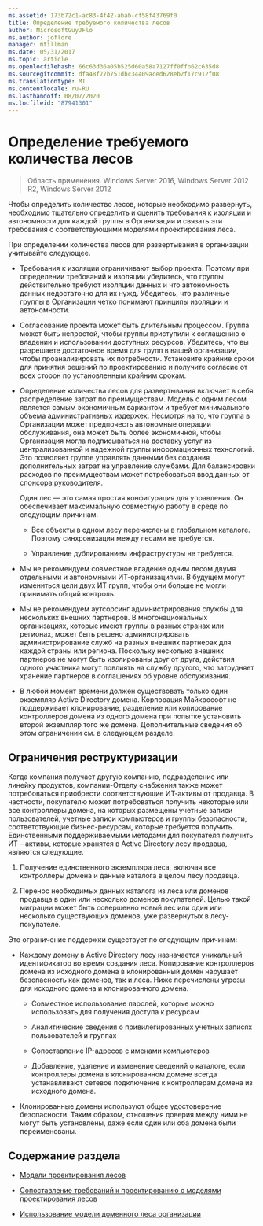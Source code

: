 ```yaml
---
ms.assetid: 173b72c1-ac83-4f42-abab-cf58f43769f0
title: Определение требуемого количества лесов
author: MicrosoftGuyJFlo
ms.author: joflore
manager: mtillman
ms.date: 05/31/2017
ms.topic: article
ms.openlocfilehash: 66c63d36a05b525d60a58a7127ff0ffb62c635d8
ms.sourcegitcommit: dfa48f77b751dbc34409aced628eb2f17c912f08
ms.translationtype: MT
ms.contentlocale: ru-RU
ms.lasthandoff: 08/07/2020
ms.locfileid: "87941301"
---
```

# <a name="determining-the-number-of-forests-required"></a>Определение требуемого количества лесов

>Область применения. Windows Server 2016, Windows Server 2012 R2, Windows Server 2012

Чтобы определить количество лесов, которые необходимо развернуть, необходимо тщательно определить и оценить требования к изоляции и автономности для каждой группы в Организации и связать эти требования с соответствующими моделями проектирования леса.

При определении количества лесов для развертывания в организации учитывайте следующее.

-   Требования к изоляции ограничивают выбор проекта. Поэтому при определении требований к изоляции убедитесь, что группы действительно требуют изоляции данных и что автономность данных недостаточно для их нужд. Убедитесь, что различные группы в Организации четко понимают принципы изоляции и автономности.

-   Согласование проекта может быть длительным процессом. Группа может быть непростой, чтобы группы приступили к соглашению о владении и использовании доступных ресурсов. Убедитесь, что вы разрешаете достаточное время для групп в вашей организации, чтобы проанализировать их потребности. Установите крайние сроки для принятия решений по проектированию и получите согласие от всех сторон по установленным крайним срокам.

-   Определение количества лесов для развертывания включает в себя распределение затрат по преимуществам. Модель с одним лесом является самым экономичным вариантом и требует минимального объема административных издержек. Несмотря на то, что группа в Организации может предпочесть автономные операции обслуживания, она может быть более экономичной, чтобы Организация могла подписываться на доставку услуг из централизованной и надежной группы информационных технологий. Это позволяет группе управлять данными без создания дополнительных затрат на управление службами. Для балансировки расходов по преимуществам может потребоваться ввод данных от спонсора руководителя.

    Один лес — это самая простая конфигурация для управления. Он обеспечивает максимальную совместную работу в среде по следующим причинам.

    -   Все объекты в одном лесу перечислены в глобальном каталоге. Поэтому синхронизация между лесами не требуется.

    -   Управление дублированием инфраструктуры не требуется.

-   Мы не рекомендуем совместное владение одним лесом двумя отдельными и автономными ИТ-организациями. В будущем могут измениться цели двух ИТ групп, чтобы они больше не могли принимать общий контроль.

-   Мы не рекомендуем аутсорсинг администрирования службы для нескольких внешних партнеров. В многонациональных организациях, которые имеют группы в разных странах или регионах, может быть решено администрировать администрирование служб на разных внешних партнерах для каждой страны или региона. Поскольку несколько внешних партнеров не могут быть изолированы друг от друга, действия одного участника могут повлиять на службу другого, что затрудняет хранение партнеров в соглашениях об уровне обслуживания.

-   В любой момент времени должен существовать только один экземпляр Active Directory домена. Корпорация Майкрософт не поддерживает клонирование, разделение или копирование контроллеров домена из одного домена при попытке установить второй экземпляр того же домена. Дополнительные сведения об этом ограничении см. в следующем разделе.

## <a name="restructuring-limitations"></a>Ограничения реструктуризации
Когда компания получает другую компанию, подразделение или линейку продуктов, компании-Отделу снабжения также может потребоваться приобрести соответствующие ИТ-активы от продавца. В частности, покупателю может потребоваться получить некоторые или все контроллеры домена, на которых размещены учетные записи пользователей, учетные записи компьютеров и группы безопасности, соответствующие бизнес-ресурсам, которые требуется получить. Единственными поддерживаемыми методами для покупателя получить ИТ – активы, которые хранятся в Active Directory лесу продавца, являются следующие.

1.  Получение единственного экземпляра леса, включая все контроллеры домена и данные каталога в целом лесу продавца.

2.  Перенос необходимых данных каталога из леса или доменов продавца в один или несколько доменов покупателей. Целью такой миграции может быть совершенно новый лес или один или несколько существующих доменов, уже развернутых в лесу-покупателе.

Это ограничение поддержки существует по следующим причинам:

-   Каждому домену в Active Directory лесу назначается уникальный идентификатор во время создания леса. Копирование контроллеров домена из исходного домена в клонированный домен нарушает безопасность как доменов, так и леса. Ниже перечислены угрозы для исходного домена и клонированного домена.

    -   Совместное использование паролей, которые можно использовать для получения доступа к ресурсам

    -   Аналитические сведения о привилегированных учетных записях пользователей и группах

    -   Сопоставление IP-адресов с именами компьютеров

    -   Добавление, удаление и изменение сведений о каталоге, если контроллеры домена в клонированном домене всегда устанавливают сетевое подключение к контроллерам домена из исходного домена.

-   Клонированные домены используют общее удостоверение безопасности. Таким образом, отношения доверия между ними не могут быть установлены, даже если один или оба домена были переименованы.

## <a name="in-this-section"></a>Содержание раздела

-   [Модели проектирования лесов](/previous-versions/windows/it-pro/windows-server-2008-R2-and-2008/cc770439(v=ws.10))

-   [Сопоставление требований к проектированию с моделями проектирования лесов](Forest-Design-Models.md)

-   [Использование модели доменного леса организации](../../ad-ds/plan/Using-the-Organizational-Domain-Forest-Model.md)


